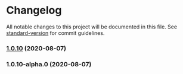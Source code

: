 # Changelog

All notable changes to this project will be documented in this file. See [standard-version](https://github.com/conventional-changelog/standard-version) for commit guidelines.

### [1.0.10](https://github.com/lk0606/npm_test_table/compare/v1.0.10-alpha.0...v1.0.10) (2020-08-07)

### 1.0.10-alpha.0 (2020-08-07)
